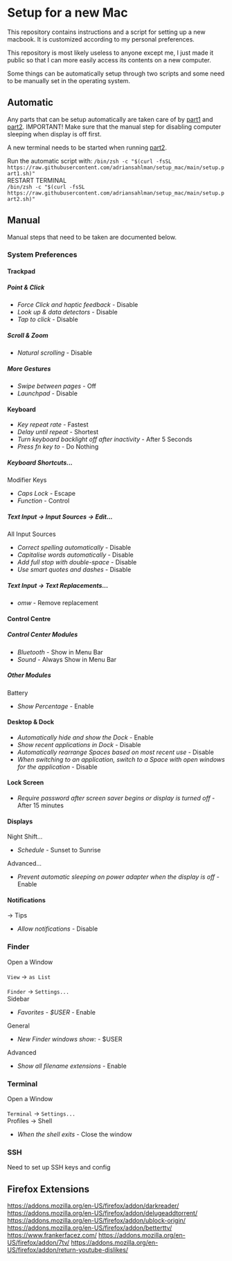# Setup for a new Mac
This repository contains instructions and a script for setting up a new macbook. It is customized according to my personal preferences.

This repository is most likely useless to anyone except me, I just made it public so that I can more easily access its contents on a new computer.

Some things can be automatically setup through two scripts and some need to be manually set in the operating system.

## Automatic
Any parts that can be setup automatically are taken care of by [part1](/setup.part1.sh) and [part2](/setup.part2.sh). IMPORTANT! Make sure that the manual step for disabling computer sleeping when display is off first.

A new terminal needs to be started when running [part2](/setup.part2.sh).

Run the automatic script with:
`/bin/zsh -c "$(curl -fsSL https://raw.githubusercontent.com/adriansahlman/setup_mac/main/setup.part1.sh)"` <br>
RESTART TERMINAL <br>
`/bin/zsh -c "$(curl -fsSL https://raw.githubusercontent.com/adriansahlman/setup_mac/main/setup.part2.sh)"` <br>

## Manual
Manual steps that need to be taken are documented below.

### System Preferences

#### Trackpad
##### Point & Click
* *Force Click and haptic feedback* - Disable <br>
* *Look up & data detectors* - Disable <br>
* *Tap to click* - Disable <br>
##### Scroll & Zoom
* *Natural scrolling* - Disable <br>
##### More Gestures
* *Swipe between pages* - Off <br>
* *Launchpad* - Disable <br>

#### Keyboard
* *Key repeat rate* - Fastest <br>
* *Delay until repeat* - Shortest <br>
* *Turn keyboard backlight off after inactivity* - After 5 Seconds <br>
* *Press fn key to* - Do Nothing <br>
##### Keyboard Shortcuts...
Modifier Keys
* *Caps Lock* - Escape <br>
* *Function* - Control <br>
##### Text Input -> Input Sources -> Edit...
All Input Sources
* *Correct spelling automatically* - Disable <br>
* *Capitalise words automatically* - Disable <br>
* *Add full stop with double-space* - Disable <br>
* *Use smart quotes and dashes* - Disable <br>
##### Text Input -> Text Replacements...
* *omw* - Remove replacement <br>

#### Control Centre
##### Control Center Modules
* *Bluetooth* - Show in Menu Bar <br>
* *Sound* - Always Show in Menu Bar <br>
##### Other Modules
Battery
* *Show Percentage* - Enable <br>

#### Desktop & Dock
* *Automatically hide and show the Dock* - Enable <br>
* *Show recent applications in Dock* - Disable <br>
* *Automatically rearrange Spaces based on most recent use* - Disable <br>
* *When switching to an application, switch to a Space with open windows for the application* - Disable <br>

#### Lock Screen
* *Require password after screen saver begins or display is turned off* - After 15 minutes <br>

#### Displays
Night Shift...
* *Schedule* - Sunset to Sunrise <br>

Advanced...
* *Prevent automatic sleeping on power adapter when the display is off* - Enable <br>

#### Notifications
-> Tips <br>
* *Allow notifications* - Disable <br>


### Finder
Open a Window <br> <br>
`View` -> `as List` <br> <br>
`Finder` -> `Settings...` <br>
Sidebar <br>
* *Favorites - $USER* - Enable <br>

General <br>
* *New Finder windows show:* - $USER <br>

Advanced <br>
* *Show all filename extensions* - Enable <br>


### Terminal
Open a Window <br> <br>
`Terminal` -> `Settings...` <br>
Profiles -> Shell <br>
* *When the shell exits* - Close the window <br>


### SSH
Need to set up SSH keys and config

## Firefox Extensions
https://addons.mozilla.org/en-US/firefox/addon/darkreader/
https://addons.mozilla.org/en-US/firefox/addon/delugeaddtorrent/
https://addons.mozilla.org/en-US/firefox/addon/ublock-origin/
https://addons.mozilla.org/en-US/firefox/addon/betterttv/
https://www.frankerfacez.com/
https://addons.mozilla.org/en-US/firefox/addon/7tv/
https://addons.mozilla.org/en-US/firefox/addon/return-youtube-dislikes/
